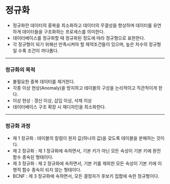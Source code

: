 # 정규화
- 정규화란 데이터의 중복을 최소화하고 데이터의 무결성을 향상하며 데이터를 유연하게 데이터들을 구조화하는 프로세스를 의미한다.
- 데이터베이스를 정규화할 때 정규화된 정도에 따라 정규형으로 표현한다.
- 각 정규형이 되기 위해선 만족시켜야 할 제약조건들이 있으며, 높은 차수의 정규형일 수록 조건이 까다롭다.
***
### 정규화의 목적
- 불필요한 중복 데이터를 제거한다.
- 각종 이상 현상(Anomaly)을 방지하고 테이블의 구성을 논리적이고 직관적이게 한다.
- 이상 현상 : 갱신 이상, 삽입 이상, 삭제 이상
- 데이터베이스 구조 확장 시 재디자인을 최소화한다.
***
### 정규화 과정
- 제 1 정규화 : 테이블의 칼럼이 원자 값(하나의 값)을 갖도록 테이블을 분해하는 것이다.
- 제 2 정규화 : 제 1 정규화에 속하면서, 기본 키가 아닌 모든 속성이 기본 키에 완전 함수 종속된 형태이다.
- 제 3 정규화 : 제 2 정규화에 속하면서, 기본 키를 제외한 모든 속성이 기본 키에 이행적 함수 종속이 되지 않는 형태이다.
- BCNF : 제 3 정규화에 속하면서, 모든 결정자가 후보키 집합에 속한 정규형이다.
